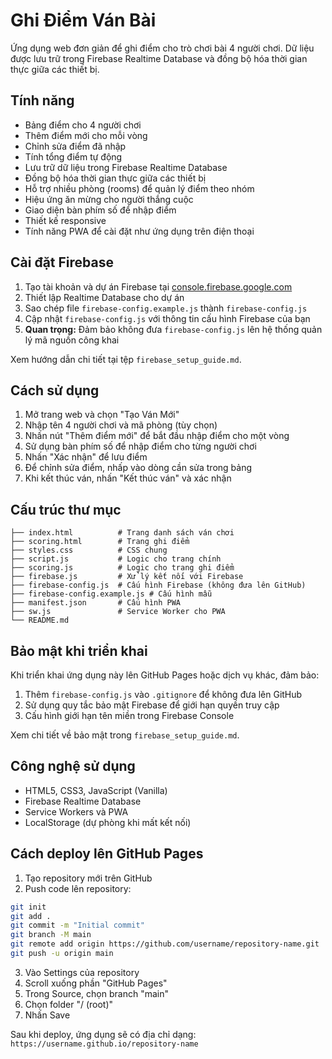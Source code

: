 # Ghi Điểm Ván Bài

Ứng dụng web đơn giản để ghi điểm cho trò chơi bài 4 người chơi. Dữ liệu được lưu trữ trong Firebase Realtime Database và đồng bộ hóa thời gian thực giữa các thiết bị.

## Tính năng

- Bảng điểm cho 4 người chơi
- Thêm điểm mới cho mỗi vòng
- Chỉnh sửa điểm đã nhập
- Tính tổng điểm tự động
- Lưu trữ dữ liệu trong Firebase Realtime Database
- Đồng bộ hóa thời gian thực giữa các thiết bị
- Hỗ trợ nhiều phòng (rooms) để quản lý điểm theo nhóm
- Hiệu ứng ăn mừng cho người thắng cuộc
- Giao diện bàn phím số để nhập điểm
- Thiết kế responsive
- Tính năng PWA để cài đặt như ứng dụng trên điện thoại

## Cài đặt Firebase

1. Tạo tài khoản và dự án Firebase tại [console.firebase.google.com](https://console.firebase.google.com)
2. Thiết lập Realtime Database cho dự án
3. Sao chép file `firebase-config.example.js` thành `firebase-config.js`
4. Cập nhật `firebase-config.js` với thông tin cấu hình Firebase của bạn
5. **Quan trọng:** Đảm bảo không đưa `firebase-config.js` lên hệ thống quản lý mã nguồn công khai

Xem hướng dẫn chi tiết tại tệp `firebase_setup_guide.md`.

## Cách sử dụng

1. Mở trang web và chọn "Tạo Ván Mới"
2. Nhập tên 4 người chơi và mã phòng (tùy chọn)
3. Nhấn nút "Thêm điểm mới" để bắt đầu nhập điểm cho một vòng
4. Sử dụng bàn phím số để nhập điểm cho từng người chơi
5. Nhấn "Xác nhận" để lưu điểm
6. Để chỉnh sửa điểm, nhấp vào dòng cần sửa trong bảng
7. Khi kết thúc ván, nhấn "Kết thúc ván" và xác nhận

## Cấu trúc thư mục

```
├── index.html          # Trang danh sách ván chơi
├── scoring.html        # Trang ghi điểm
├── styles.css          # CSS chung
├── script.js           # Logic cho trang chính
├── scoring.js          # Logic cho trang ghi điểm
├── firebase.js         # Xử lý kết nối với Firebase
├── firebase-config.js  # Cấu hình Firebase (không đưa lên GitHub)
├── firebase-config.example.js # Cấu hình mẫu
├── manifest.json       # Cấu hình PWA
├── sw.js               # Service Worker cho PWA
└── README.md
```

## Bảo mật khi triển khai

Khi triển khai ứng dụng này lên GitHub Pages hoặc dịch vụ khác, đảm bảo:

1. Thêm `firebase-config.js` vào `.gitignore` để không đưa lên GitHub
2. Sử dụng quy tắc bảo mật Firebase để giới hạn quyền truy cập
3. Cấu hình giới hạn tên miền trong Firebase Console

Xem chi tiết về bảo mật trong `firebase_setup_guide.md`.

## Công nghệ sử dụng

- HTML5, CSS3, JavaScript (Vanilla)
- Firebase Realtime Database
- Service Workers và PWA
- LocalStorage (dự phòng khi mất kết nối)

## Cách deploy lên GitHub Pages

1. Tạo repository mới trên GitHub
2. Push code lên repository:
```bash
git init
git add .
git commit -m "Initial commit"
git branch -M main
git remote add origin https://github.com/username/repository-name.git
git push -u origin main
```

3. Vào Settings của repository
4. Scroll xuống phần "GitHub Pages"
5. Trong Source, chọn branch "main"
6. Chọn folder "/ (root)"
7. Nhấn Save

Sau khi deploy, ứng dụng sẽ có địa chỉ dạng: `https://username.github.io/repository-name` 